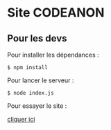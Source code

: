 # Site CODEANON

## Pour les devs

Pour installer les dépendances :

```$ npm install```

Pour lancer le serveur :

```$ node index.js```

Pour essayer le site :

[cliquer ici](http://127.0.0.1:8080)